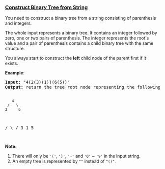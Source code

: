 ### [Construct Binary Tree from String](https://leetcode.com/problems/construct-binary-tree-from-string)

<p>You need to construct a binary tree from a string consisting of parenthesis and integers. </p>

<p>The whole input represents a binary tree. It contains an integer followed by zero, one or two pairs of parenthesis. The integer represents the root's value and a pair of parenthesis contains a child binary tree with the same structure. </p>

<p>You always start to construct the <b>left</b> child node of the parent first if it exists.</p>

<p><b>Example:</b><br />
<pre>
<b>Input:</b> "4(2(3)(1))(6(5))"
<b>Output:</b> return the tree root node representing the following tree:

       4
     /   \
    2     6
   / \   / 
  3   1 5   
</pre>
</p>

<p><b>Note:</b><br>
<ol>
<li>There will only be <code>'('</code>,  <code>')'</code>,  <code>'-'</code> and  <code>'0'</code> ~ <code>'9'</code> in the input string.</li>
<li>An empty tree is represented by <code>""</code> instead of <code>"()"</code>.</li>
</ol>
</p>